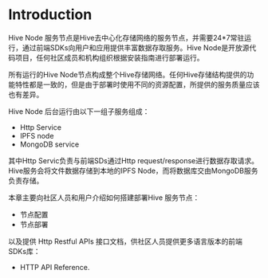# Introduction

Hive Node 服务节点是Hive去中心化存储网络的服务节点，并需要24\*7常驻运行，通过前端SDKs向用户和应用提供丰富数据存取服务。Hive Node是开放源代码项目，任何社区成员和机构组织根据安装指南进行部署运行。

所有运行的Hive Node节点构成整个Hive存储网络。任何Hive存储结构提供的功能特性都是一致的，但是由于部署时使用不同的资源配置，所提供的服务质量应该也有差异。

Hive Node 后台运行由以下一组子服务组成：

* Http Service
* IPFS node
* MongoDB service

其中Http Servic负责与前端SDs通过Http request/response进行数据存取请求。Hive服务会将文件数据存储到本地的IPFS Node，而将数据库交由MongoDB服务负责存储。

本章主要向社区人员和用户介绍如何搭建部署Hive 服务节点：

* 节点配置
* 节点部署

以及提供 Http Restful APIs 接口文档，供社区人员提供更多语言版本的前端SDKs库：

* HTTP API Reference.
